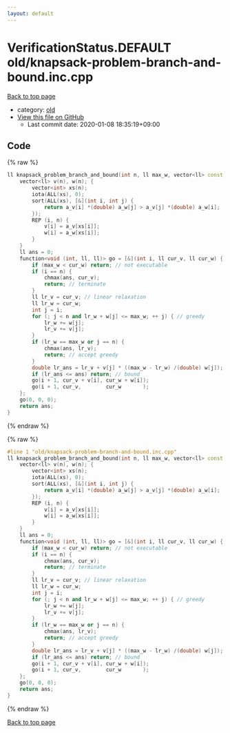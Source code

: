 ```yaml
---
layout: default
---
```


<!-- mathjax config similar to math.stackexchange -->
<script type="text/javascript" async
  src="https://cdnjs.cloudflare.com/ajax/libs/mathjax/2.7.5/MathJax.js?config=TeX-MML-AM_CHTML">
</script>
<script type="text/x-mathjax-config">
  MathJax.Hub.Config({
    TeX: { equationNumbers: { autoNumber: "AMS" }},
    tex2jax: {
      inlineMath: [ ['$','$'] ],
      processEscapes: true
    },
    "HTML-CSS": { matchFontHeight: false },
    displayAlign: "left",
    displayIndent: "2em"
  });
</script>

<script type="text/javascript" src="https://cdnjs.cloudflare.com/ajax/libs/jquery/3.4.1/jquery.min.js"></script>
<script src="https://cdn.jsdelivr.net/npm/jquery-balloon-js@1.1.2/jquery.balloon.min.js" integrity="sha256-ZEYs9VrgAeNuPvs15E39OsyOJaIkXEEt10fzxJ20+2I=" crossorigin="anonymous"></script>
<script type="text/javascript" src="../../assets/js/copy-button.js"></script>
<link rel="stylesheet" href="../../assets/css/copy-button.css" />


# VerificationStatus.DEFAULT old/knapsack-problem-branch-and-bound.inc.cpp

<a href="../../index.html">Back to top page</a>

* category: <a href="../../index.html#149603e6c03516362a8da23f624db945">old</a>
* <a href="{{ site.github.repository_url }}/blob/master/old/knapsack-problem-branch-and-bound.inc.cpp">View this file on GitHub</a>
    - Last commit date: 2020-01-08 18:35:19+09:00




## Code

<a id="unbundled"></a>
{% raw %}
```cpp
ll knapsack_problem_branch_and_bound(int n, ll max_w, vector<ll> const & a_v, vector<ll> const & a_w) {
    vector<ll> v(n), w(n); {
        vector<int> xs(n);
        iota(ALL(xs), 0);
        sort(ALL(xs), [&](int i, int j) {
            return a_v[i] *(double) a_w[j] > a_v[j] *(double) a_w[i];
        });
        REP (i, n) {
            v[i] = a_v[xs[i]];
            w[i] = a_w[xs[i]];
        }
    }
    ll ans = 0;
    function<void (int, ll, ll)> go = [&](int i, ll cur_v, ll cur_w) {
        if (max_w < cur_w) return; // not executable
        if (i == n) {
            chmax(ans, cur_v);
            return; // terminate
        }
        ll lr_v = cur_v; // linear relaxation
        ll lr_w = cur_w;
        int j = i;
        for (; j < n and lr_w + w[j] <= max_w; ++ j) { // greedy
            lr_w += w[j];
            lr_v += v[j];
        }
        if (lr_w == max_w or j == n) {
            chmax(ans, lr_v);
            return; // accept greedy
        }
        double lr_ans = lr_v + v[j] * ((max_w - lr_w) /(double) w[j]);
        if (lr_ans <= ans) return; // bound
        go(i + 1, cur_v + v[i], cur_w + w[i]);
        go(i + 1, cur_v,        cur_w       );
    };
    go(0, 0, 0);
    return ans;
}

```
{% endraw %}

<a id="bundled"></a>
{% raw %}
```cpp
#line 1 "old/knapsack-problem-branch-and-bound.inc.cpp"
ll knapsack_problem_branch_and_bound(int n, ll max_w, vector<ll> const & a_v, vector<ll> const & a_w) {
    vector<ll> v(n), w(n); {
        vector<int> xs(n);
        iota(ALL(xs), 0);
        sort(ALL(xs), [&](int i, int j) {
            return a_v[i] *(double) a_w[j] > a_v[j] *(double) a_w[i];
        });
        REP (i, n) {
            v[i] = a_v[xs[i]];
            w[i] = a_w[xs[i]];
        }
    }
    ll ans = 0;
    function<void (int, ll, ll)> go = [&](int i, ll cur_v, ll cur_w) {
        if (max_w < cur_w) return; // not executable
        if (i == n) {
            chmax(ans, cur_v);
            return; // terminate
        }
        ll lr_v = cur_v; // linear relaxation
        ll lr_w = cur_w;
        int j = i;
        for (; j < n and lr_w + w[j] <= max_w; ++ j) { // greedy
            lr_w += w[j];
            lr_v += v[j];
        }
        if (lr_w == max_w or j == n) {
            chmax(ans, lr_v);
            return; // accept greedy
        }
        double lr_ans = lr_v + v[j] * ((max_w - lr_w) /(double) w[j]);
        if (lr_ans <= ans) return; // bound
        go(i + 1, cur_v + v[i], cur_w + w[i]);
        go(i + 1, cur_v,        cur_w       );
    };
    go(0, 0, 0);
    return ans;
}

```
{% endraw %}

<a href="../../index.html">Back to top page</a>

